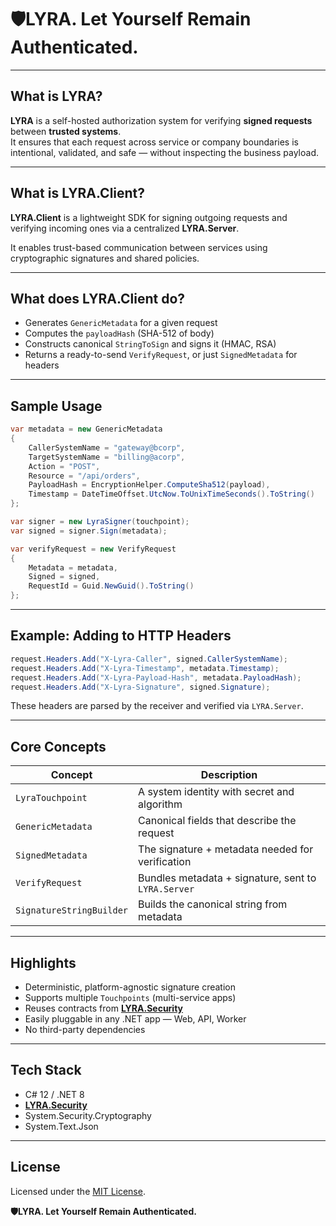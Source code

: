 # 🛡️LYRA. Let Yourself Remain Authenticated.
---

## What is LYRA?

**LYRA** is a self-hosted authorization system for verifying **signed requests** between **trusted systems**.  
It ensures that each request across service or company boundaries is intentional, validated, and safe — without inspecting the business payload.

---

## What is LYRA.Client?

**LYRA.Client** is a lightweight SDK for signing outgoing requests and verifying incoming ones via a centralized **LYRA.Server**.

It enables trust-based communication between services using cryptographic signatures and shared policies.

---

## What does LYRA.Client do?

- Generates `GenericMetadata` for a given request
- Computes the `payloadHash` (SHA-512 of body)
- Constructs canonical `StringToSign` and signs it (HMAC, RSA)
- Returns a ready-to-send `VerifyRequest`, or just `SignedMetadata` for headers

---

## Sample Usage

```csharp
var metadata = new GenericMetadata
{
    CallerSystemName = "gateway@bcorp",
    TargetSystemName = "billing@acorp",
    Action = "POST",
    Resource = "/api/orders",
    PayloadHash = EncryptionHelper.ComputeSha512(payload),
    Timestamp = DateTimeOffset.UtcNow.ToUnixTimeSeconds().ToString()
};

var signer = new LyraSigner(touchpoint);
var signed = signer.Sign(metadata);

var verifyRequest = new VerifyRequest
{
    Metadata = metadata,
    Signed = signed,
    RequestId = Guid.NewGuid().ToString()
};
```

---

## Example: Adding to HTTP Headers

```csharp
request.Headers.Add("X-Lyra-Caller", signed.CallerSystemName);
request.Headers.Add("X-Lyra-Timestamp", metadata.Timestamp);
request.Headers.Add("X-Lyra-Payload-Hash", metadata.PayloadHash);
request.Headers.Add("X-Lyra-Signature", signed.Signature);
```

These headers are parsed by the receiver and verified via `LYRA.Server`.

---

## Core Concepts

| Concept             | Description |
|--------------------|-------------|
| `LyraTouchpoint`    | A system identity with secret and algorithm |
| `GenericMetadata`   | Canonical fields that describe the request |
| `SignedMetadata`    | The signature + metadata needed for verification |
| `VerifyRequest`     | Bundles metadata + signature, sent to `LYRA.Server` |
| `SignatureStringBuilder` | Builds the canonical string from metadata |

---

## Highlights

- Deterministic, platform-agnostic signature creation
- Supports multiple `Touchpoints` (multi-service apps)
- Reuses contracts from **[LYRA.Security](https://github.com/pasternak2048/yuriipasternak-lyra-security)**
- Easily pluggable in any .NET app — Web, API, Worker
- No third-party dependencies

---

## Tech Stack

- C# 12 / .NET 8
- **[LYRA.Security](https://github.com/pasternak2048/yuriipasternak-lyra-security)**
- System.Security.Cryptography
- System.Text.Json

---

## License

Licensed under the [MIT License](LICENSE).

**🛡️LYRA. Let Yourself Remain Authenticated.**
